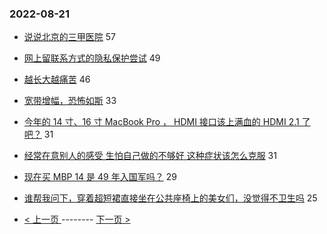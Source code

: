 ### 2022-08-21 
- [说说北京的三甲医院](https://www.v2ex.com/t/874233) 57
- [网上留联系方式的隐私保护尝试](https://www.v2ex.com/t/874281) 49
- [越长大越痛苦](https://www.v2ex.com/t/874245) 46
- [宽带增幅，恐怖如斯](https://www.v2ex.com/t/874249) 33
- [今年的 14 寸、16 寸 MacBook Pro ， HDMI 接口该上满血的 HDMI 2.1 了吧？](https://www.v2ex.com/t/874263) 31
- [经常在意别人的感受 生怕自己做的不够好 这种症状该怎么克服](https://www.v2ex.com/t/874273) 31
- [现在买 MBP 14 是 49 年入国军吗？](https://www.v2ex.com/t/874315) 29
- [谁帮我问下，穿着超短裙直接坐在公共座椅上的美女们，没觉得不卫生吗](https://www.v2ex.com/t/874356) 25 

- [ < 上一页 ](https://github.com/able8/v2ex-hot-record/blob/master/2022-08-20.md) -------- [ 下一页 > ](https://github.com/able8/v2ex-hot-record/blob/master/2022-08-22.md)